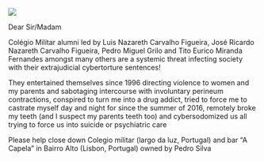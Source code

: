 ![](https://raw.githubusercontent.com/strikles/atac/main/assets/img/IMG_0922.PNG)

Dear Sir/Madam

Colégio Militar alumni led by Luis Nazareth Carvalho Figueira, José Ricardo Nazareth Carvalho Figueira, Pedro Miguel Grilo and Tito Eurico Miranda Fernandes amongst many others are a systemic threat infecting society with their extrajudicial cybertorture sentences!

They entertained themselves since 1996 directing violence to women and my parents and sabotaging intercourse with involuntary perineum contractions, conspired to turn me into a drug addict, tried to force me to castrate myself day and night for since the summer of 2016, remotely broke my teeth (and I suspect my parents teeth too) and cybersodomized us all trying to force us into suicide or psychiatric care

Please help close down Colegio militar (largo da luz, Portugal) and bar “A Capela” in Bairro Alto (Lisbon, Portugal) owned by Pedro Silva 